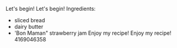 Let's begin!
Let's begin!
Ingredients:
- sliced bread 
- dairy butter 
- 'Bon Maman" strawberry jam 
Enjoy my recipe!
Enjoy my recipe!
4169046358
